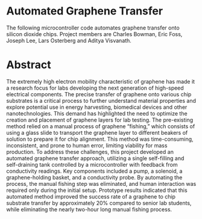 # Automated Graphene Transfer
 
The following microcontroller code automates graphene transfer onto silicon dioxide chips. Project members are Charles Bowman, Eric Foss, Joseph Lee, Lars Osterberg and Aditya Visvanath.

# Abstract

The extremely high electron mobility characteristic of graphene has made it a research focus for labs developing the next generation of high-speed electrical components. The precise transfer of graphene onto various chip substrates is a critical process to further understand material properties and explore potential use in energy harvesting, biomedical devices and other nanotechnologies. This demand has highlighted the need to optimize the creation and placement of graphene layers for lab testing. The pre-existing method relied on a manual process of graphene “fishing,” which consists of using a glass slide to transport the graphene layer to different beakers of solution to prepare it for chip alignment. This method was time-consuming, inconsistent, and prone to human error, limiting viability for mass production. To address these challenges, this project developed an automated graphene transfer approach, utilizing a single self-filling and self-draining tank controlled by a microcontroller with feedback from conductivity readings. Key components included a pump, a solenoid, a graphene-holding basket, and a conductivity probe. By automating the process, the manual fishing step was eliminated, and human interaction was required only during the initial setup. Prototype results indicated that this automated method improved the success rate of a graphene to chip substrate transfer by approximately 20% compared to senior lab students, while eliminating the nearly two-hour long manual fishing process.
